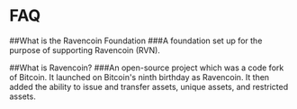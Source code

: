 # FAQ

##What is the Ravencoin Foundation
###A foundation set up for the purpose of supporting Ravencoin (RVN).

##What is Ravencoin?
###An open-source project which was a code fork of Bitcoin.  It launched on Bitcoin's ninth birthday as Ravencoin.  It then added the ability to issue and transfer assets, unique assets, and restricted assets.


